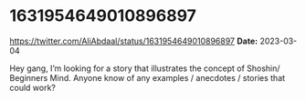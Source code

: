 # 1631954649010896897
https://twitter.com/AliAbdaal/status/1631954649010896897
**Date:** 2023-03-04

Hey gang, I’m looking for a story that illustrates the concept of Shoshin/ Beginners Mind. Anyone know of any examples / anecdotes / stories that could work?
